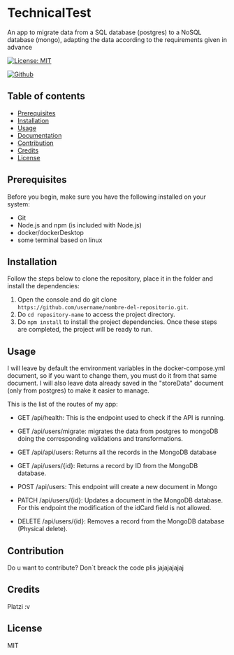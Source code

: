 # TechnicalTest

An app to migrate data from a SQL database (postgres) to a NoSQL database (mongo), adapting the data according to the requirements given in advance

[![License: MIT](https://img.shields.io/badge/License-MIT-yellow.svg)](https://opensource.org/licenses/MIT)

[![Github](https://img.shields.io/badge/Github-https://github.com/danicano123/technicalTest.git-lightgrey.svg)](https://github.com/danicano123/technicalTest.git)

## Table of contents

- [Prerequisites](#Prerequisites)
- [Installation](#Installation)
- [Usage](#Usage)
- [Documentation](#Documentation)
- [Contribution](#Contribution)
- [Credits](#Credits)
- [License](#License)

## Prerequisites

Before you begin, make sure you have the following installed on your system:

- Git
- Node.js and npm (is included with Node.js)
- docker/dockerDesktop
- some terminal based on linux

## Installation

Follow the steps below to clone the repository, place it in the folder and install the dependencies:

1. Open the console and do git clone `https://github.com/username/nombre-del-repositorio.git`.
2. Do `cd repository-name` to access the project directory.
3. Do `npm install` to install the project dependencies.
   Once these steps are completed, the project will be ready to run.

## Usage

I will leave by default the environment variables in the docker-compose.yml document, so if you want to change them, you must do it from that same document.
I will also leave data already saved in the "storeData" document (only from postgres) to make it easier to manage.

This is the list of the routes of my app:

- GET /api/health: This is the endpoint used to check if the API is running.

- GET /api/users/migrate: migrates the data from postgres to mongoDB doing the corresponding validations and transformations.

- GET /api/api/users: Returns all the records in the MongoDB database

- GET /api/users/{id}: Returns a record by ID from the MongoDB database.

- POST /api/users: This endpoint will create a new document in Mongo

- PATCH /api/users/{id}: Updates a document in the MongoDB database. For this endpoint the
  modification of the idCard field is not allowed.

- DELETE /api/users/{id}: Removes a record from the MongoDB database (Physical delete).


## Contribution

Do u want to contribute? Don´t breack the code plis jajajajajaj

## Credits

Platzi :v

## License

MIT
